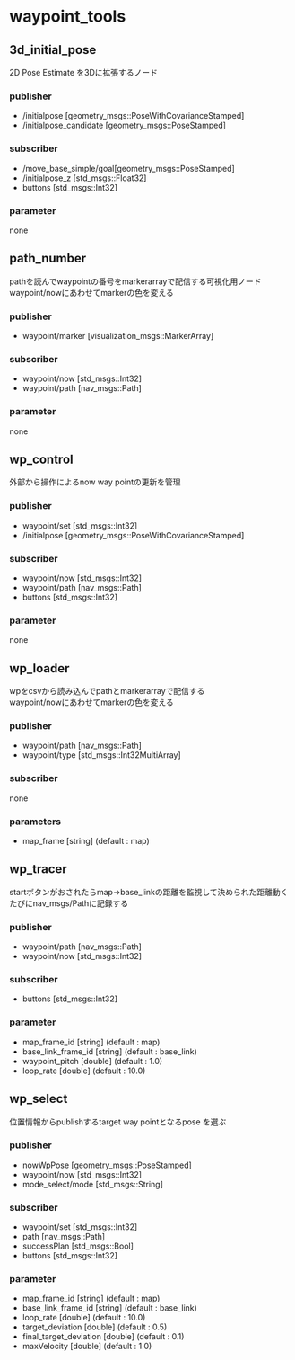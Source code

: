 # waypoint_tools

## 3d_initial_pose
2D Pose Estimate を3Dに拡張するノード
### publisher
* /initialpose [geometry_msgs::PoseWithCovarianceStamped]
* /initialpose_candidate [geometry_msgs::PoseStamped]
### subscriber
* /move_base_simple/goal[geometry_msgs::PoseStamped]
* /initialpose_z [std_msgs::Float32]
* buttons [std_msgs::Int32]
### parameter
none


## path_number
pathを読んでwaypointの番号をmarkerarrayで配信する可視化用ノード  
waypoint/nowにあわせてmarkerの色を変える
### publisher
* waypoint/marker [visualization_msgs::MarkerArray]
### subscriber
* waypoint/now [std_msgs::Int32]
* waypoint/path [nav_msgs::Path]
### parameter
none


## wp_control
外部から操作によるnow way pointの更新を管理
### publisher
* waypoint/set [std_msgs::Int32]
* /initialpose [geometry_msgs::PoseWithCovarianceStamped]
### subscriber
* waypoint/now [std_msgs::Int32]
* waypoint/path [nav_msgs::Path]
* buttons [std_msgs::Int32]
### parameter
none


## wp_loader
wpをcsvから読み込んでpathとmarkerarrayで配信する  
waypoint/nowにあわせてmarkerの色を変える
### publisher
* waypoint/path [nav_msgs::Path]
* waypoint/type [std_msgs::Int32MultiArray]
### subscriber
none
### parameters
* map_frame [string] (default : map)


## wp_tracer
startボタンがおされたらmap->base_linkの距離を監視して決められた距離動くたびにnav_msgs/Pathに記録する
### publisher
* waypoint/path [nav_msgs::Path]
* waypoint/now [std_msgs::Int32]
### subscriber
* buttons [std_msgs::Int32]
### parameter
* map_frame_id [string] (default : map)
* base_link_frame_id [string] (default : base_link)
* waypoint_pitch [double] (default : 1.0)
* loop_rate [double] (default : 10.0)

## wp_select
位置情報からpublishするtarget way pointとなるpose を選ぶ
### publisher
* nowWpPose [geometry_msgs::PoseStamped]
* waypoint/now [std_msgs::Int32]
* mode_select/mode [std_msgs::String]
### subscriber
* waypoint/set [std_msgs::Int32]
* path [nav_msgs::Path]
* successPlan [std_msgs::Bool]
* buttons [std_msgs::Int32]
### parameter
* map_frame_id [string] (default : map)
* base_link_frame_id [string] (default : base_link)
* loop_rate [double] (default : 10.0)
* target_deviation [double] (default : 0.5)
* final_target_deviation [double] (default : 0.1)
* maxVelocity [double] (default : 1.0)